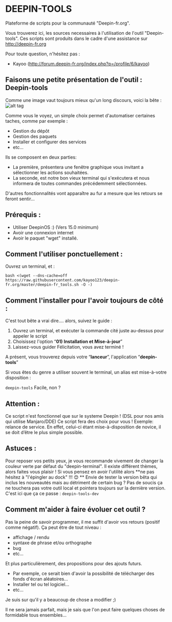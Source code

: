 # DEEPIN-TOOLS
Plateforme de scripts pour la communauté "Deepin-fr.org".

Vous trouverez ici, les sources necessaires à l'utilisation de l'outil "Deepin-tools".
Ces scripts sont produits dans le cadre d'une assistance sur http://deepin-fr.org

Pour toute question, n'hésitez pas :
- Kayoo (http://forum.deepin-fr.org/index.php?p=/profile/6/kayoo)


## Faisons une petite présentation de l'outil : Deepin-tools
Comme une image vaut toujours mieux qu'un long discours, voici la bête : 
![alt tag](http://forum.deepin-fr.org/uploads/editor/ey/l9luw37oj943.png)

Comme vous le voyez, un simple choix permet d'automatiser certaines taches, comme par exemple : 
- Gestion du dépôt 
- Gestion des paquets 
- Installer et configurer des services
- etc...

Ils se composent en deux parties: 
- La première, présentera une fenêtre graphique vous invitant a sélectionner les actions souhaitées.
- La seconde, est notre bon vieux terminal qui s'exécutera et nous informera de toutes commandes précédemment sélectionnées.

D'autres fonctionnalités vont apparaître au fur a mesure que les retours se feront sentir...

## Prérequis : 
- Utiliser DeepinOS :)  (Vers 15.0 minimum)
- Avoir une connexion internet 
- Avoir le paquet "wget" installé. 

## Comment l'utiliser ponctuellement : 
Ouvrez un terminal, et : 
```
bash <(wget --dns-cache=off https://raw.githubusercontent.com/kayoo123/deepin-fr.org/master/deepin-fr_tools.sh -O -)
```

## Comment l'installer pour l'avoir toujours de côté :
C'est tout bête a vrai dire.... alors, suivez le guide : 
1. Ouvrez un terminal, et exécuter la commande cité juste au-dessus pour appeler le script
2. Choisissez l'option “**01) Installation et Mise-à-jour**”
3. Laissez-vous guider
Félicitation, vous avez terminé ! 

A présent, vous trouverez depuis votre “**lanceur**”, l'application “**deepin-tools**” 

Si vous êtes du genre a utiliser souvent le terminal, un alias est mise-à-votre disposition :

```deepin-tools```
Facile, non ?



## Attention :
Ce script n'est fonctionnel que sur le systeme Deepin !  (DSL pour nos amis qui utilise Manjaro/DDE)
Ce script fera des choix pour vous ! Exemple: relance de service. 
En effet, celui-ci étant mise-à-disposition de novice, il se doit d’être le plus simple possible.

## Astuces :
Pour reposer vos petits yeux, je vous recommande vivement de changer la couleur verte par défaut du "deepin-terminal". Il existe différent thèmes, alors faites vous plaisir !
Si vous pensez en avoir l'utilité alors **ne pas hésitez à "l'épingler au dock" !!! :blush: **
Envie de tester la version bêta qui inclus les nouveautés mais au détriment de certain bug ? 
Pas de soucis ça ne touchera pas votre outil local et pointera toujours sur la dernière version.
C'est ici que ça ce passe : 
```deepin-tools-dev```



## Comment m'aider à faire évoluer cet outil ?
Pas la peine de savoir programmer, il me suffit d'avoir vos retours (positif comme négatif).
Ça peut être de tout niveau : 
- affichage / rendu
- syntaxe de phrase et/ou orthographe
- bug
- etc...

Et plus particulièrement, des propositions pour des ajouts futurs.
- Par exemple, ce serait bien d'avoir la possibilité de télécharger des fonds d'écran aléatoires...
- Installer tel ou tel logiciel...
- etc...

Je suis sur qu'il y a beaucoup de chose a modifier ;)

Il ne sera jamais parfait, mais je sais que l'on peut faire quelques choses de formidable tous ensembles...

